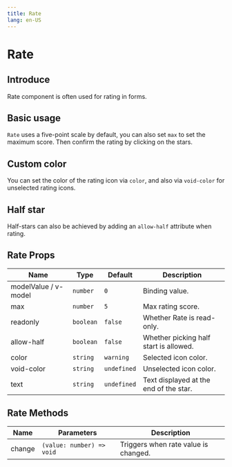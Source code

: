 ```yaml
---
title: Rate
lang: en-US
---
```


# Rate

## Introduce

Rate component is often used for rating in forms.

## Basic usage
`Rate` uses a five-point scale by default, you can also set `max` to set the maximum score.
Then confirm the rating by clicking on the stars.

<demo src="../example/rate/basic.vue"></demo>

## Custom color
You can set the color of the rating icon via `color`, and also via `void-color` for unselected rating icons.

<demo src="../example/rate/customColor.vue"></demo>

## Half star
Half-stars can also be achieved by adding an `allow-half` attribute when rating.
<demo src="../example/rate/halfStar.vue"></demo>


## Rate Props

| Name | Type | Default | Description |
| --- | --- | --- | --- |
| modelValue / v-model | `number` | `0` | Binding value. |
| max | `number` | `5`  | Max rating score. |
| readonly | `boolean` | `false` | Whether Rate is read-only. |
| allow-half | `boolean` | `false` | Whether picking half start is allowed. |
| color | `string` | `warning` | Selected icon color. |
| void-color | `string` | `undefined` | Unselected icon color. |
| text | `string` | `undefined` | Text displayed at the end of the star.  |


## Rate Methods

| Name | Parameters | Description | 
| --- | --- | --- |
| change | `(value: number) => void` | Triggers when rate value is changed. |



